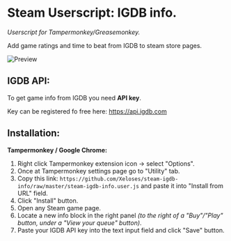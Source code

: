 # Steam Userscript: IGDB info.
*Userscript for Tampermonkey/Greasemonkey.*

Add game ratings and time to beat from IGDB to steam store pages.

![Preview](https://raw.github.com/Xeloses/steam-igdb-info/master/preview.jpg) 

## IGDB API:
To get game info from IGDB you need **API key**.

Key can be registered fo free here: https://api.igdb.com

## Installation:
**__Tampermonkey / Google Chrome__:**
1) Right click Tampermonkey extension icon -> select "Options".
2) Once at Tampermonkey settings page go to "Utility" tab.
3) Copy this link: ``https://github.com/Xeloses/steam-igdb-info/raw/master/steam-igdb-info.user.js`` and paste it into "Install from URL" field.
4) Click "Install" button.
5) Open any Steam game page.
6) Locate a new info block in the right panel *(to the right of a "Buy"/"Play" button, under a "View your queue" button)*.
7) Paste your IGDB API key into the text input field and click "Save" button.
